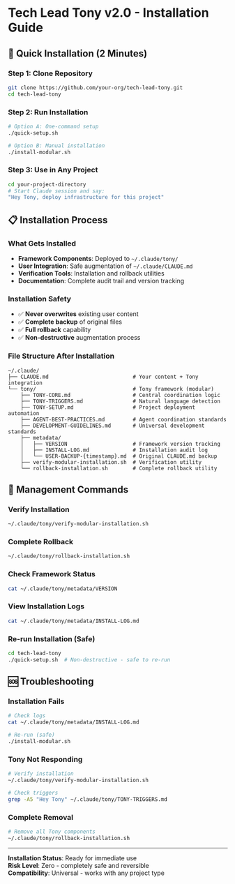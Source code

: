 # Tech Lead Tony v2.0 - Installation Guide

## 🚀 Quick Installation (2 Minutes)

### Step 1: Clone Repository
```bash
git clone https://github.com/your-org/tech-lead-tony.git
cd tech-lead-tony
```

### Step 2: Run Installation 
```bash
# Option A: One-command setup
./quick-setup.sh

# Option B: Manual installation  
./install-modular.sh
```

### Step 3: Use in Any Project
```bash
cd your-project-directory
# Start Claude session and say:
"Hey Tony, deploy infrastructure for this project"
```

## 📋 Installation Process

### What Gets Installed
- **Framework Components**: Deployed to `~/.claude/tony/`
- **User Integration**: Safe augmentation of `~/.claude/CLAUDE.md`
- **Verification Tools**: Installation and rollback utilities
- **Documentation**: Complete audit trail and version tracking

### Installation Safety
- ✅ **Never overwrites** existing user content
- ✅ **Complete backup** of original files
- ✅ **Full rollback** capability 
- ✅ **Non-destructive** augmentation process

### File Structure After Installation
```
~/.claude/
├── CLAUDE.md                           # Your content + Tony integration
└── tony/                               # Tony framework (modular)
    ├── TONY-CORE.md                    # Central coordination logic
    ├── TONY-TRIGGERS.md                # Natural language detection
    ├── TONY-SETUP.md                   # Project deployment automation
    ├── AGENT-BEST-PRACTICES.md         # Agent coordination standards
    ├── DEVELOPMENT-GUIDELINES.md       # Universal development standards
    ├── metadata/
    │   ├── VERSION                     # Framework version tracking
    │   ├── INSTALL-LOG.md              # Installation audit log
    │   └── USER-BACKUP-{timestamp}.md  # Original CLAUDE.md backup
    ├── verify-modular-installation.sh  # Verification utility
    └── rollback-installation.sh        # Complete rollback utility
```

## 🔧 Management Commands

### Verify Installation
```bash
~/.claude/tony/verify-modular-installation.sh
```

### Complete Rollback
```bash
~/.claude/tony/rollback-installation.sh
```

### Check Framework Status
```bash
cat ~/.claude/tony/metadata/VERSION
```

### View Installation Logs
```bash
cat ~/.claude/tony/metadata/INSTALL-LOG.md
```

### Re-run Installation (Safe)
```bash
cd tech-lead-tony
./quick-setup.sh  # Non-destructive - safe to re-run
```

## 🆘 Troubleshooting

### Installation Fails
```bash
# Check logs
cat ~/.claude/tony/metadata/INSTALL-LOG.md

# Re-run (safe)
./install-modular.sh
```

### Tony Not Responding
```bash
# Verify installation
~/.claude/tony/verify-modular-installation.sh

# Check triggers
grep -A5 "Hey Tony" ~/.claude/tony/TONY-TRIGGERS.md
```

### Complete Removal
```bash
# Remove all Tony components
~/.claude/tony/rollback-installation.sh
```

---

**Installation Status**: Ready for immediate use  
**Risk Level**: Zero - completely safe and reversible  
**Compatibility**: Universal - works with any project type